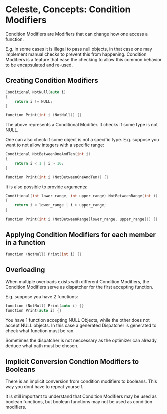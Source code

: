 # Celeste, Concepts: Condition Modifiers

Condition Modifiers are Modifiers that can change how one access a function.

E.g. in some cases it is illegal to pass null objects, in that case one may implement manual checks to prevent this from happening. Condition Modifiers is a feature that ease the checking to allow this common behavior to be encapsulated and re-used.

## Creating Condition Modifiers

```C++
Conditional NotNull(auto i)
{
    return i != NULL;
}

function Print(int i (NotNull)) {}
```

The above represents a Conditional Modifier.
It checks if some type is not NULL.

One can also check if some object is not a specific type. E.g. suppose you want to not allow integers with a specific range:
```C++
Conditional NotBetweenOneAndTen(int i)
{
    return i < 1 | i > 10;
}

function Print(int i (NotBetweenOneAndTen)) {}
```

It is also possible to provide arguments:
```C++
Conditional(int lower_range, int upper_range) NotBetweenRange(int i)
{
    return i < lower_range | i > upper_range;
}

function Print(int i (NotBetweenRange[lower_range, upper_range])) {}
```

## Applying Condition Modifiers for each member in a function

```C++
function (NotNull) Print(int i) {}
```

## Overloading

When multiple overloads exists with different Condition Modifiers, the Condition Modifiers serve as dispatcher for the first accepting function.

E.g. suppose you have 2 functions:
```C++
function (NotNull) Print(auto i) {}
function Print(auto i) {}
```

You have 1 function accepting NULL Objects, while the other does not accept NULL objects.
In this case a generated Dispatcher is generated to check what function must be ran.

Sometimes the dispatcher is not neccessary as the optimizer can already deduce what path must be chosen.

## Implicit Conversion Condtion Modifiers to Booleans

There is an implicit conversion from condition modifiers to booleans. This way you dont have to repeat yourself.

It is still important to understand that Condition Modifiers may be used as boolean functions, but boolean functions may not be used as condition modifiers.
